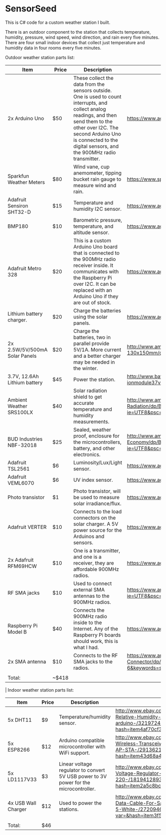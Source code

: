 # SensorSeed

This is C# code for a custom weather station I built.

There is an outdoor component to the station that collects temperature, humidity, pressure, wind speed, wind direction, and rain every five minutes. There are four small indoor devices that collect just temperature and humidity data in four rooms every five minutes.



Outdoor weather station parts list:

| Item                                             | Price   | Description                                                                                                                                                   | Link                                                                                                                                          |
|--------------------------------------------------|---------|---------------------------------------------------------------------------------------------------------------------------------------------------------------|-----------------------------------------------------------------------------------------------------------------------------------------------|
| 2x Arduino Uno | $50  | These collect the data from the sensors outside. One is used to count interrupts, and collect analog readings, and then send them to the other over I2C. The second Arduino Uno is connected to the digital sensors, and the 900MHz radio transmitter.                                                                                  | https://www.adafruit.com/products/50                                                                                                         |
| Sparkfun Weather Meters                          | $80  | Wind vane, cup anemometer, tipping bucket rain gauge to measure wind and rain.                                                                                | https://www.sparkfun.com/products/8942                                                                                                        |
| Adafruit Sensiron SHT32-D                        | $15  | Temperature and humidity I2C sensor.                                                                                                                          | https://www.adafruit.com/product/2857                                                                                                         |
| BMP180                                           | $10   | Barometric pressure, temperature, and altitude sensor.                                                                                                        | https://www.adafruit.com/product/1603                                                                                                         |
| Adafruit Metro 328                                  | $20  | This is a custom Arduino Uno board that is connected to the 900MHz radio receiver inside. It communicates with the Raspberry Pi over I2C. It can be replaced with an Arduino Uno if they are out of stock.                                    | https://www.adafruit.com/products/2466                                                                                                          |
| Lithium battery charger.                    | $20      | Charge the batteries using the solar panels.                                                                                                                  | https://www.adafruit.com/products/390                         |
| 2x 2.5W/5V/500mA Solar Panels                    | $20     | Charge the batteries, two in parallel provide 5V/1A. More current and a better charger may be needed in the winter. | http://www.amazon.com/ALLPOWERS-Encapsulated-Battery-Charger-130x150mm/dp/B00CBT8A14                                                          |
| 3.7V, 12.6Ah Lithium battery                              | $45     | Power the station.                                                                                                      | http://www.batteryspace.com/customizepolymerli-ionmodule37v126ah47wh5arate-prewiredwithpcbpl-8570170.aspx |
| Ambient Weather SRS100LX                         | $40     | Solar radiation shield to get accurate temperature and humidity measurements.                                                                                 | http://www.amazon.com/Ambient-Weather-SRS100LX-Temperature-Radiation/dp/B003EB3GE4?ie=UTF8&psc=1&redirect=true&ref_=oh_aui_detailpage_o06_s00 |
| BUD Industries NBF-32018                         | $25     | Sealed, weather proof, enclosure for the microcontrollers, battery, and other electronics.                                                                    | http://www.amazon.com/BUD-Industries-NBF-32018-Plastic-Economy/dp/B005T990I0?ie=UTF8&psc=1&redirect=true&ref_=oh_aui_detailpage_o00_s00       |
| Adafruit TSL2561                         | $6     | Luminosity/Lux/Light sensor.                                                                    | https://www.adafruit.com/products/439       |
| Adafruit VEML6070                         | $6     | UV index sensor.                                                                    | https://www.adafruit.com/products/2899      |
| Photo transistor                         | $1     | Photo transistor, will be used to measure solar irradiance/flux.                                                                    | https://www.adafruit.com/products/2831      |
| Adafruit VERTER                         | $10     | Connects to the load connectors on the solar charger. A 5V power source for the Arduinos and sensors.                                                                    | https://www.adafruit.com/products/2190     |
| 2x Adafruit RFM69HCW                         | $10     | One is a transmitter, and one is a receiver, they are affordable 900MHz radios.                                                                    | https://www.adafruit.com/products/3070      |
| RF SMA jacks                        | $10     | Used to connect external SMA antennas to the 900MHz radios.                                                                    | https://www.amazon.com/gp/product/B00X9IPMFS/ref=oh_aui_detailpage_o03_s00?ie=UTF8&psc=1 |
| Raspberry Pi Model B                         | $40     | Connects the 900MHz radio inside to the Internet. Any of the Raspberry Pi boards should work, this is what I had.                                                                   | https://www.adafruit.com/products/998      |
| 2x SMA antenna                         | $10     | Connects to the RF SMA jacks to the radios.                                                                    | https://www.amazon.com/HUACAM-HCM16-Omni-directional-Antenna-Connector/dp/B00VHDXSSU/ref=sr_1_6?ie=UTF8&qid=1468544484&sr=8-6&keywords=sma+antenna      |
|                                                  |         |                                                                                                                                                               |                                                                                                                                               |
| Total:                                           | ~$418 |                                                                                                                                                               |                                                                                
|
Indoor weather station parts list:

| Item                | Price | Description                                                                           | Link                                                                                                                                                                    |
|---------------------|-------|---------------------------------------------------------------------------------------|-------------------------------------------------------------------------------------------------------------------------------------------------------------------------|
| 5x DHT11            | $9    | Temperature/humidity sensor.                                                          | http://www.ebay.com/itm/5X-DHT11-Temperature-and-Relative-Humidity-Sensor-Module-for-arduino-/321972401029?hash=item4af70cf385:g:rCUAAOSwaA5WkrJA                       |
| 5x ESP8266          | $12   | Arduino compatible microcontroller with WiFi support.                                 | http://www.ebay.com/itm/5pcs-ESP8266-Serial-WIFI-Wireless-Transceiver-Module-WIFI-ESP-01-Support-AP-STA-/291362195261?hash=item43d68a473d:g:r1cAAOSwstxVFSb9            |
| 5x LD1117V33        | $3    | Linear voltage regulator to convert 5V USB power to 3V power for the microcontroller. | http://www.ebay.com/itm/5PCS-LD1117V33-Linear-Voltage-Regulator-800mA-3-3V-TO-220-/181941289370?hash=item2a5c8bc19a:g:pN4AAOSwv-NWVDIz                                  |
| 4x USB Wall Charger | $12   | Used to power the stations.                                                           | http://www.ebay.com/itm/2A-Fast-Wall-Charger-USB-Data-Cable-For-Samsung-Galaxy-S6-S6-Edge-Note-5-White-/272094650576?var=&hash=item3f5a1ae0d0:m:mC8CwZiIfjTshipOqjTuGcQ |
|                     |       |                                                                                       |                                                                                                                                                                         |
| Total:              | $46   |                                                                                       |                                                                                                                                                                         |
